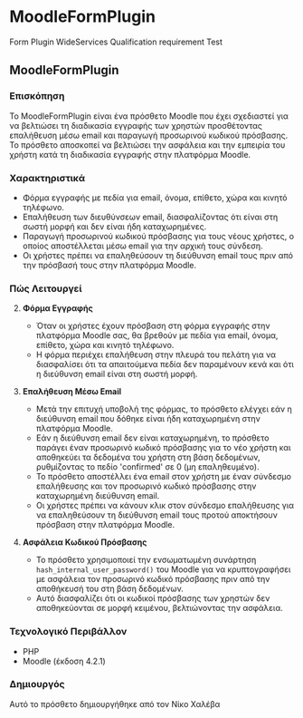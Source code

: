# MoodleFormPlugin
Form Plugin WideServices Qualification requirement Test
## MoodleFormPlugin


### Επισκόπηση

Το MoodleFormPlugin είναι ένα πρόσθετο Moodle που έχει σχεδιαστεί για να βελτιώσει τη διαδικασία εγγραφής των χρηστών προσθέτοντας επαλήθευση μέσω email και παραγωγή προσωρινού κωδικού πρόσβασης. Το πρόσθετο αποσκοπεί να βελτιώσει την ασφάλεια και την εμπειρία του χρήστη κατά τη διαδικασία εγγραφής στην πλατφόρμα Moodle.

### Χαρακτηριστικά

- Φόρμα εγγραφής με πεδία για email, όνομα, επίθετο, χώρα και κινητό τηλέφωνο.
- Επαλήθευση των διευθύνσεων email, διασφαλίζοντας ότι είναι στη σωστή μορφή και δεν είναι ήδη καταχωρημένες.
- Παραγωγή προσωρινού κωδικού πρόσβασης για τους νέους χρήστες, ο οποίος αποστέλλεται μέσω email για την αρχική τους σύνδεση.
- Οι χρήστες πρέπει να επαληθεύσουν τη διεύθυνση email τους πριν από την πρόσβασή τους στην πλατφόρμα Moodle.

### Πώς Λειτουργεί
2. **Φόρμα Εγγραφής**

   - Όταν οι χρήστες έχουν πρόσβαση στη φόρμα εγγραφής στην πλατφόρμα Moodle σας, θα βρεθούν με πεδία για email, όνομα, επίθετο, χώρα και κινητό τηλέφωνο.
   - Η φόρμα περιέχει επαλήθευση στην πλευρά του πελάτη για να διασφαλίσει ότι τα απαιτούμενα πεδία δεν παραμένουν κενά και ότι η διεύθυνση email είναι στη σωστή μορφή.

3. **Επαλήθευση Μέσω Email**

   - Μετά την επιτυχή υποβολή της φόρμας, το πρόσθετο ελέγχει εάν η διεύθυνση email που δόθηκε είναι ήδη καταχωρημένη στην πλατφόρμα Moodle.
   - Εάν η διεύθυνση email δεν είναι καταχωρημένη, το πρόσθετο παράγει έναν προσωρινό κωδικό πρόσβασης για το νέο χρήστη και αποθηκεύει τα δεδομένα του χρήστη στη βάση δεδομένων, ρυθμίζοντας το πεδίο 'confirmed' σε 0 (μη επαληθευμένο).
   - Το πρόσθετο αποστέλλει ένα email στον χρήστη με έναν σύνδεσμο επαλήθευσης και τον προσωρινό κωδικό πρόσβασης στην καταχωρημένη διεύθυνση email.
   - Οι χρήστες πρέπει να κάνουν κλικ στον σύνδεσμο επαλήθευσης για να επαληθεύσουν τη διεύθυνση email τους προτού αποκτήσουν πρόσβαση στην πλατφόρμα Moodle.

4. **Ασφάλεια Κωδικού Πρόσβασης**

   - Το πρόσθετο χρησιμοποιεί την ενσωματωμένη συνάρτηση `hash_internal_user_password()` του Moodle για να κρυπτογραφήσει με ασφάλεια τον προσωρινό κωδικό πρόσβασης πριν από την αποθήκευσή του στη βάση δεδομένων.
   - Αυτό διασφαλίζει ότι οι κωδικοί πρόσβασης των χρηστών δεν αποθηκεύονται σε μορφή κειμένου, βελτιώνοντας την ασφάλεια.

### Τεχνολογικό Περιβάλλον

- PHP
- Moodle (έκδοση 4.2.1)

### Δημιουργός

Αυτό το πρόσθετο δημιουργήθηκε από τον Νίκο Χαλέβα




